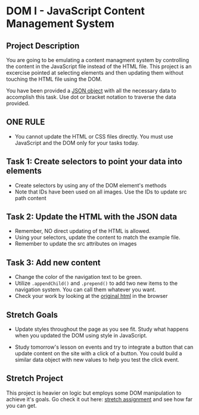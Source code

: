 # DOM I - JavaScript Content Management System

## Project Description

You are going to be emulating a content managment system by controlling the content in the JavaScript file instead of the HTML file. This project is an excercise pointed at selecting elements and then updating them without touching the HTML file using the DOM.

You have been provided a [JSON object](js/index.js) with all the necessary data to accomplish this task.  Use dot or bracket notation to traverse the data provided.

## ONE RULE

* You cannot update the HTML or CSS files directly.  You must use JavaScript and the DOM only for your tasks today.

## Task 1: Create selectors to point your data into elements

* Create selectors by using any of the DOM element's methods
* Note that IDs have been used on all images.  Use the IDs to update src path content

## Task 2: Update the HTML with the JSON data

* Remember, NO direct updating of the HTML is allowed.
* Using your selectors, update the content to match the example file.
* Remember to update the src attributes on images

## Task 3: Add new content

* Change the color of the navigation text to be green.
* Utilize `.appendChild()` and `.prepend()` to add two new items to the navigation system. You can call them whatever you want.
* Check your work by looking at the [original html](original.html) in the browser

## Stretch Goals

* Update styles throughout the page as you see fit.  Study what happens when you updated the DOM using style in JavaScript.

* Study tomorrow's lesson on events and try to integrate a button that can update content on the site with a click of a button.  You could build a similar data object with new values to help you test the click event.

## Stretch Project

This project is heavier on logic but employs some DOM manipulation to achieve it's goals.  Go check it out here: [stretch assignment](stretch-assignment) and see how far you can get.